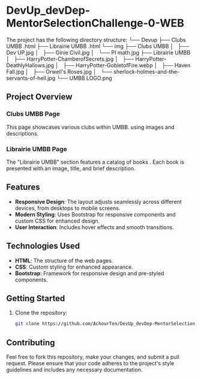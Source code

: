 # DevUp_devDep-MentorSelectionChallenge-0-WEB


The project has the following directory structure:
└── Devup
  ├── Clubs UMBB .html
  ├── Librairie UMBB .html
  └── img
      ├── Clubs UMBB
      │   ├── Dev UP.jpg
      │   ├── Ginie Civil.jpg
      │   └── PI math.jpg
      ├── Librairie UMBB
      │   ├── HarryPotter-ChamberofSecrets.jpg
      │   ├── HarryPotter-DeathlyHallows.jpg
      │   ├── HarryPotter-GobletofFire.webp
      │   ├── Haven Fall.jpg
      │   ├── Orwell's Roses.jpg
      │   └── sherlock-holmes-and-the-servants-of-hell.jpg
      └── UMBB LOGO.png


## Project Overview

### Clubs UMBB Page
This page showcases various clubs within UMBB. using images and descriptions.

### Librairie UMBB Page
The "Librairie UMBB" section features a catalog of books . Each book is presented with an image, title, and brief description.

## Features
- **Responsive Design**: The layout adjusts seamlessly across different devices, from desktops to mobile screens.
- **Modern Styling**: Uses Bootstrap for responsive components and custom CSS for enhanced design.
- **User Interaction**: Includes hover effects and smooth transitions.

## Technologies Used
- **HTML**: The structure of the web pages.
- **CSS**: Custom styling for enhanced appearance.
- **Bootstrap**: Framework for responsive design and pre-styled components.

## Getting Started
1. Clone the repository:
   ```bash
   git clone https://github.com/AchourTen/DevUp_devDep-MentorSelectionChallenge-0-WEB.git


## Contributing

Feel free to fork this repository, make your changes, and submit a pull request. Please ensure that your code adheres to the project's style guidelines and includes any necessary documentation.

